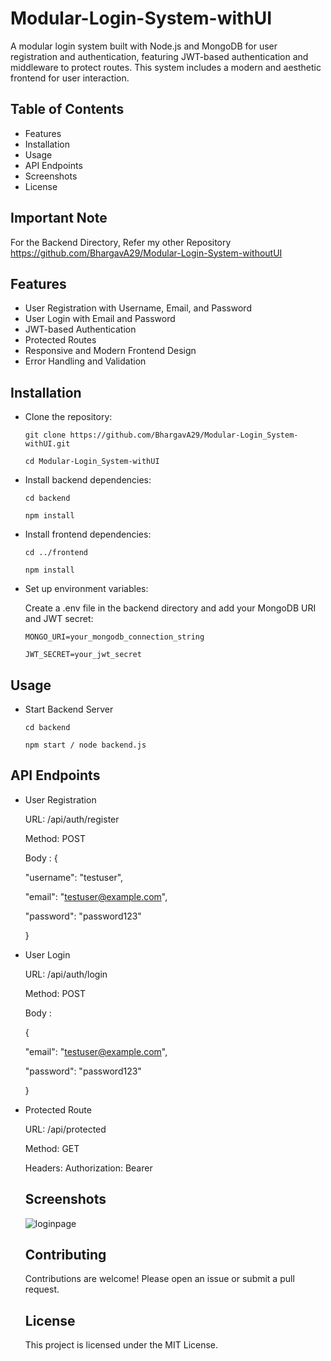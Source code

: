 # Modular-Login-System-withUI
A modular login system built with Node.js and MongoDB for user registration and authentication, featuring JWT-based authentication and middleware to protect routes. This system includes a modern and aesthetic frontend for user interaction.

## Table of Contents
* Features
* Installation
* Usage
* API Endpoints
* Screenshots
* License

## Important Note

For the Backend Directory, Refer my other Repository https://github.com/BhargavA29/Modular-Login-System-withoutUI

## Features
* User Registration with Username, Email, and Password
* User Login with Email and Password
* JWT-based Authentication
* Protected Routes
* Responsive and Modern Frontend Design
* Error Handling and Validation

## Installation
* Clone the repository:
  
  ``
  git clone https://github.com/BhargavA29/Modular-Login_System-withUI.git ``

  ``
  cd Modular-Login_System-withUI
  ``
* Install backend dependencies:

  `` cd backend ``

  `` npm install ``

* Install frontend dependencies:

  `` cd ../frontend ``

  `` npm install ``

* Set up environment variables:

  Create a .env file in the backend directory and add your MongoDB URI and JWT secret:

  `` MONGO_URI=your_mongodb_connection_string ``
  
  `` JWT_SECRET=your_jwt_secret ``

## Usage

* Start Backend Server

  `` cd backend ``

  `` npm start / node backend.js ``

## API Endpoints

* User Registration

  URL: /api/auth/register

  Method: POST

  Body :
  {

  "username": "testuser",

  "email": "testuser@example.com",

  "password": "password123"

  }

* User Login

  URL: /api/auth/login

  Method: POST

  Body :

  {

  "email": "testuser@example.com",

  "password": "password123"

  }

* Protected Route

  URL: /api/protected

  Method: GET

  Headers: Authorization: Bearer <token>

  ## Screenshots

  ![loginpage](https://github.com/BhargavA29/Modular-Login-System-withUI/assets/110214447/e2208d84-91d7-494b-bc70-03bda380fbc0)


  ## Contributing

  Contributions are welcome! Please open an issue or submit a pull request.

  ## License

  This project is licensed under the MIT License.
  
